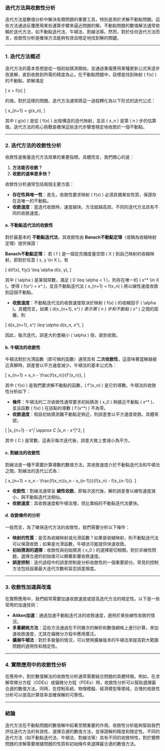 ### **迭代方法與收斂性分析**

迭代方法是數值分析中解決各類問題的重要工具，特別是用於求解不動點問題。這些方法通過反覆應用某些運算步驟來逼近問題的解。不動點問題的數值解法通常依賴於迭代方法，如不動點迭代法、牛頓法、割線法等。然而，對於任何迭代方法而言，收斂性分析是確保方法能夠有效且穩定地找到解的關鍵。

---

### **1. 迭代方法概述**

迭代方法的基本思想是從一個初始猜測開始，並通過重複應用某種更新公式來逐步改進解，直到收斂到所需的精度為止。在不動點問題中，目標是找到映射 \( f(x) \) 的不動點，即解滿足

\[
x = f(x)
\]

的值。對於這樣的問題，迭代方法通常將這一過程轉化為以下形式的迭代公式：

\[
x_{n+1} = g(x_n),
\]

其中 \( g(x) \) 是從 \( f(x) \) 出發構造的迭代映射，並且 \( x_n \) 是第 \( n \) 步的估算值。迭代方法的核心挑戰是確保這些迭代步驟會穩定地收斂於一個不動點。

---

### **2. 迭代方法的收斂性分析**

收斂性是衡量迭代方法效果的重要指標。具體而言，我們關心的是：

1. **方法能否收斂？**
2. **收斂的速率是多快？**

收斂性分析通常包括兩個主要方面：

- **存在性與唯一性**：首先，收斂性要求映射 \( f(x) \) 必須具備某些性質，保證存在且唯一的不動點。
- **收斂速度**：當迭代收斂時，速度越快，方法就越高效。不同的迭代方法具有不同的收斂速度。

#### **a. 不動點迭代法的收斂性**

對於最基本的 **不動點迭代法**，其收斂性由 **Banach不動點定理**（或稱為收縮映射定理）提供保證：

**Banach不動點定理：** 若 \( f \) 是一個從完備度量空間 \( X \) 到自己映射的收縮映射，即對於任意 \( x, y \in X \)，有

\[
d(f(x), f(y)) \leq \alpha d(x, y),
\]

其中 \( \alpha \) 是某個常數，滿足 \( 0 \leq \alpha < 1 \)，則存在唯一的 \( x^* \in X \)，使得 \( f(x^*) = x^* \)，並且不動點迭代法 \( x_{n+1} = f(x_n) \) 將以線性速度收斂到這個不動點。

- **收斂速度**：不動點迭代法的收斂速度取決於映射 \( f(x) \) 的收縮因子 \( \alpha \)。具體而言，如果 \( d(x_{n+1}, x^*) \) 表示第 \( n \) 步和不動點 \( x^* \) 之間的距離，則

\[
d(x_{n+1}, x^*) \leq \alpha d(x_n, x^*),
\]

因此，每次迭代，誤差大約會縮小 \( \alpha \) 倍，直到收斂。

#### **b. 牛頓法的收斂性**

牛頓法對於光滑函數（即可微的函數）通常具有 **二次收斂性**，這意味著當解越接近真解時，誤差會以平方速度減少。牛頓法的基本公式為：

\[
x_{n+1} = x_n - \frac{f(x_n)}{f'(x_n)},
\]

其中 \( f(x) \) 是我們要求解不動點的函數，\( f'(x_n) \) 是它的導數。牛頓法的收斂性分析如下：

- **條件**：牛頓法的二次收斂性通常要求初始猜測 \( x_0 \) 夠接近不動點 \( x^* \)，並且函數 \( f(x) \) 在該點的導數 \( f'(x^*) \) 不為零。
- **收斂速度**：假設初始猜測離不動點足夠近，則誤差會以平方速度收斂。具體來說，

\[
|x_{n+1} - x^*| \approx C |x_n - x^*|^2,
\]

其中 \( C \) 是常數，這表示每次迭代後，誤差大致上會減小為平方。

#### **c. 割線法的收斂性**

割線法是一種不需要計算導數的數值方法，其收斂速度介於不動點迭代法和牛頓法之間。割線法的迭代公式為：

\[
x_{n+1} = x_n - \frac{f(x_n)(x_n - x_{n-1})}{f(x_n) - f(x_{n-1})}.
\]

- **收斂性**：割線法通常呈 **線性收斂**，即每次迭代後，解的誤差會以線性速度減小，與不動點迭代法相似。
- **收斂速度**：其收斂速度較牛頓法慢，但比單純的不動點迭代法要快。

#### **d. 收斂條件的分析**

一般而言，為了確保迭代方法的收斂性，我們需要分析以下條件：

- **映射的性質**：是否為收縮映射或光滑函數？如果是收縮映射，則不動點迭代法可以保證收斂；如果是光滑函數，牛頓法可能提供快速收斂。
- **初始猜測的選擇**：收斂性與初始猜測 \( x_0 \) 的選擇密切相關。對於非線性問題，選擇合適的初始值可以顯著影響收斂速度。
- **誤差控制**：迭代過程中的誤差控制是分析收斂性的一個重要部分。常見的控制方法包括設置最大迭代次數和容忍誤差限度。

---

### **3. 收斂性加速與改進**

在實際應用中，我們經常需要加速收斂速度或提高迭代方法的穩定性。以下是一些常用的加速技術：

- **Aitken加速**：通過加速不動點迭代法的收斂速度，適用於某些線性收斂的情況。
- **多重網格方法**：這些方法通過在不同層次的解析和數值網格上進行計算，來加速收斂速度，尤其在偏微分方程中應用廣泛。
- **擴展牛頓法**：對於多變量的情況，可以使用擴展版本的牛頓法來提高對大範圍問題的適用性和穩定性。

---

### **4. 實際應用中的收斂性分析**

在應用中，對於數值解法的收斂性分析通常需要結合問題的具體特徵。例如，在求解常微分方程（ODEs）或偏微分方程（PDEs）時，收斂性分析可以幫助選擇最合適的數值方法。同時，在控制系統、物理模擬、經濟模型等領域，合理的收斂性分析可以提高計算效率並確保解的可靠性。

---

### **結論**

迭代方法在不動點問題的數值解中起著至關重要的作用。收斂性分析能夠幫助我們評估迭代方法的有效性，選擇合適的數值方法，並保證解的精度和穩定性。不同的迭代方法（如不動點迭代法、牛頓法、割線法等）具有不同的收斂特性，對於實際問題的求解需要根據問題的性質和初始條件來選擇最合適的數值方法。